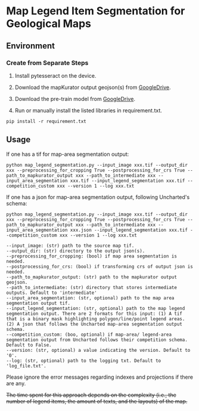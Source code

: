 # Map Legend Item Segmentation for Geological Maps

## Environment


### Create from Separate Steps

1. Install pytesseract on the device.

2. Download the mapKurator output geojson(s) from [GoogleDrive](https://docs.google.com/document/d/1mtaGmaNTCy5ybuC0YABqSzoZQAWOCNqHBWbg7moZ0Eo/edit?usp=sharing).

3. Download the pre-train model from [GoogleDrive](https://drive.google.com/drive/folders/19YRDJYKhSb3DzTLFKLNSAoKFfURL9FgH?usp=sharing).

3. Run or manually install the listed libraries in requirement.txt.
```
pip install -r requirement.txt
```



## Usage

If one has a tif for map-area segmentation output:

```
python map_legend_segmentation.py --input_image xxx.tif --output_dir xxx --preprocessing_for_cropping True --postprocessing_for_crs True --path_to_mapkurator_output xxx --path_to_intermediate xxx --input_area_segmentation xxx.tif --input_legend_segmentation xxx.tif --competition_custom xxx --version 1 --log xxx.txt
```

If one has a json for map-area segmentation output, following Uncharted's schema:

```
python map_legend_segmentation.py --input_image xxx.tif --output_dir xxx --preprocessing_for_cropping True --postprocessing_for_crs True --path_to_mapkurator_output xxx --path_to_intermediate xxx --input_area_segmentation xxx.json --input_legend_segmentation xxx.tif --competition_custom xxx --version 1 --log xxx.txt
```

```
--input_image: (str) path to the source map tif.
--output_dir: (str) directory to the output json(s).
--preprocessing_for_cropping: (bool) if map area segmentation is needed.
--postprocessing_for_crs: (bool) if transforming crs of output json is needed.
--path_to_mapkurator_output: (str) path to the mapkurator output geojson.
--path_to_intermediate: (str) directory that stores intermediate outputs. Default to 'intermediate'
--input_area_segmentation: (str, optional) path to the map area segmentation output tif.
--input_legend_segmentation: (str, optional) path to the map legend segmentation output. There are 2 formats for this input: (1) A tif that is a binary mask highlighting polygon/line/point legend areas. (2) A json that follows the Uncharted map-area segmentation output schema.
--competition_custom: (boo, optional) if map-area/ legend-area segmentation output from Uncharted follows their competition schema. Default to False.
--version: (str, optional) a value indicating the version. Default to '0'.
--log: (str, optional) path to the logging txt. Default to 'log_file.txt'.
```

Please ignore the error messages regarding indexes and projections if there are any.

<del> The time spent for this approach depends on the complexity (i.e., the number of legend items, the amount of texts, and the layouts) of the map. </del>
